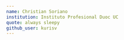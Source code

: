 ```yaml
---
name: Christian Soriano
institution: Instituto Profesional Duoc UC 
quote: always sleepy
github_user: kurisv
---
```

